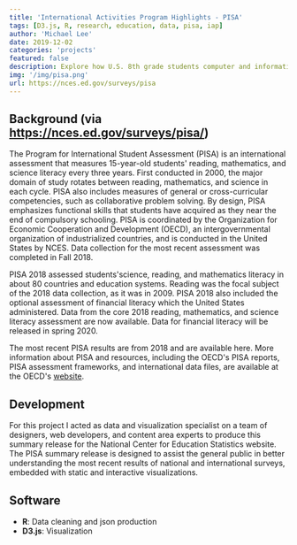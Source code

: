 ```yaml
---
title: 'International Activities Program Highlights - PISA'
tags: [D3.js, R, research, education, data, pisa, iap]
author: 'Michael Lee'
date: 2019-12-02
categories: 'projects'
featured: false
description: Explore how U.S. 8th grade students computer and information literacy and computational thinking compared internationally in 2018.
img: '/img/pisa.png'
url: https://nces.ed.gov/surveys/pisa
---
```


## Background (via https://nces.ed.gov/surveys/pisa/)

The Program for International Student Assessment (PISA) is an international assessment that measures 15-year-old students' reading, mathematics, and science literacy every three years. First conducted in 2000, the major domain of study rotates between reading, mathematics, and science in each cycle. PISA also includes measures of general or cross-curricular competencies, such as collaborative problem solving. By design, PISA emphasizes functional skills that students have acquired as they near the end of compulsory schooling. PISA is coordinated by the Organization for Economic Cooperation and Development (OECD), an intergovernmental organization of industrialized countries, and is conducted in the United States by NCES. Data collection for the most recent assessment was completed in Fall 2018.

PISA 2018 assessed students'science, reading, and mathematics literacy in about 80 countries and education systems. Reading was the focal subject of the 2018 data collection, as it was in 2009. PISA 2018 also included the optional assessment of financial literacy which the United States administered. Data from the core 2018 reading, mathematics, and science literacy assessment are now available. Data for financial literacy will be released in spring 2020.

The most recent PISA results are from 2018 and are available here. More information about PISA and resources, including the OECD's PISA reports, PISA assessment frameworks, and international data files, are available at the OECD's [website](https://nces.ed.gov/transfer.asp?location=www.oecd.org/pisa/).

## Development

For this project I acted as data and visualization specialist on a team of designers, web developers, and content area experts to produce this summary release for the National Center for Education Statistics website. The PISA summary release is designed to assist the general public in better understanding the most recent results of national and international surveys, embedded with static and interactive visualizations.

## Software

- **R**: Data cleaning and json production
- **D3.js**: Visualization
